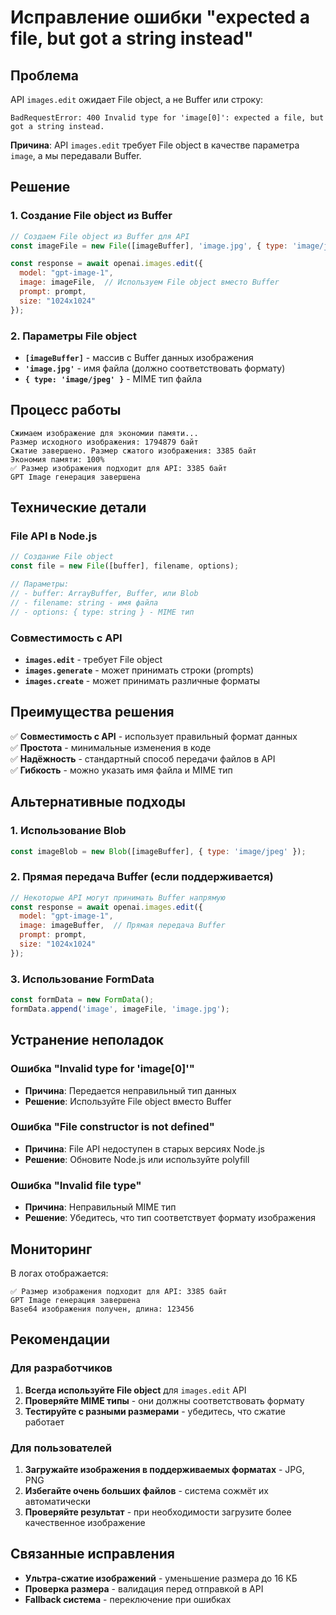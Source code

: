 # Исправление ошибки "expected a file, but got a string instead"

## Проблема

API `images.edit` ожидает File object, а не Buffer или строку:

```
BadRequestError: 400 Invalid type for 'image[0]': expected a file, but got a string instead.
```

**Причина**: API `images.edit` требует File object в качестве параметра `image`, а мы передавали Buffer.

## Решение

### 1. Создание File object из Buffer

```javascript
// Создаем File object из Buffer для API
const imageFile = new File([imageBuffer], 'image.jpg', { type: 'image/jpeg' });

const response = await openai.images.edit({
  model: "gpt-image-1",
  image: imageFile,  // Используем File object вместо Buffer
  prompt: prompt,
  size: "1024x1024"
});
```

### 2. Параметры File object

- **`[imageBuffer]`** - массив с Buffer данных изображения
- **`'image.jpg'`** - имя файла (должно соответствовать формату)
- **`{ type: 'image/jpeg' }`** - MIME тип файла

## Процесс работы

```
Сжимаем изображение для экономии памяти...
Размер исходного изображения: 1794879 байт
Сжатие завершено. Размер сжатого изображения: 3385 байт
Экономия памяти: 100%
✅ Размер изображения подходит для API: 3385 байт
GPT Image генерация завершена
```

## Технические детали

### File API в Node.js

```javascript
// Создание File object
const file = new File([buffer], filename, options);

// Параметры:
// - buffer: ArrayBuffer, Buffer, или Blob
// - filename: string - имя файла
// - options: { type: string } - MIME тип
```

### Совместимость с API

- **`images.edit`** - требует File object
- **`images.generate`** - может принимать строки (prompts)
- **`images.create`** - может принимать различные форматы

## Преимущества решения

✅ **Совместимость с API** - использует правильный формат данных  
✅ **Простота** - минимальные изменения в коде  
✅ **Надёжность** - стандартный способ передачи файлов в API  
✅ **Гибкость** - можно указать имя файла и MIME тип  

## Альтернативные подходы

### 1. Использование Blob

```javascript
const imageBlob = new Blob([imageBuffer], { type: 'image/jpeg' });
```

### 2. Прямая передача Buffer (если поддерживается)

```javascript
// Некоторые API могут принимать Buffer напрямую
const response = await openai.images.edit({
  model: "gpt-image-1",
  image: imageBuffer,  // Прямая передача Buffer
  prompt: prompt,
  size: "1024x1024"
});
```

### 3. Использование FormData

```javascript
const formData = new FormData();
formData.append('image', imageFile, 'image.jpg');
```

## Устранение неполадок

### Ошибка "Invalid type for 'image[0]'"
- **Причина**: Передается неправильный тип данных
- **Решение**: Используйте File object вместо Buffer

### Ошибка "File constructor is not defined"
- **Причина**: File API недоступен в старых версиях Node.js
- **Решение**: Обновите Node.js или используйте polyfill

### Ошибка "Invalid file type"
- **Причина**: Неправильный MIME тип
- **Решение**: Убедитесь, что тип соответствует формату изображения

## Мониторинг

В логах отображается:

```
✅ Размер изображения подходит для API: 3385 байт
GPT Image генерация завершена
Base64 изображения получен, длина: 123456
```

## Рекомендации

### Для разработчиков
1. **Всегда используйте File object** для `images.edit` API
2. **Проверяйте MIME типы** - они должны соответствовать формату
3. **Тестируйте с разными размерами** - убедитесь, что сжатие работает

### Для пользователей
1. **Загружайте изображения в поддерживаемых форматах** - JPG, PNG
2. **Избегайте очень больших файлов** - система сожмёт их автоматически
3. **Проверяйте результат** - при необходимости загрузите более качественное изображение

## Связанные исправления

- **Ультра-сжатие изображений** - уменьшение размера до 16 КБ
- **Проверка размера** - валидация перед отправкой в API
- **Fallback система** - переключение при ошибках

